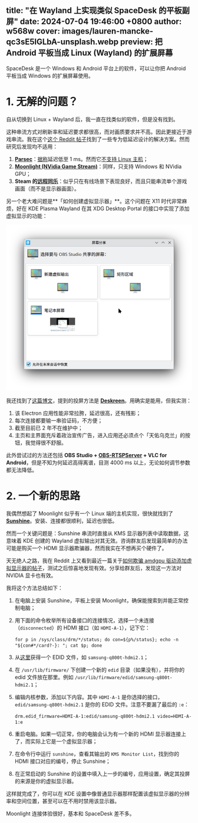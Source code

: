 title: "在 Wayland 上实现类似 SpaceDesk 的平板副屏"
date: 2024-07-04 19:46:00 +0800
author: w568w
cover: images/lauren-mancke-qc3sE5lGLbA-unsplash.webp
preview: 把 Android 平板当成 Linux (Wayland) 的扩展屏幕
---

SpaceDesk 是一个 Windows 和 Android 平台上的软件，可以让你把 Android 平板当成 Windows 的扩展屏幕使用。

# 1. 无解的问题？

自从切换到 Linux + Wayland 后，我一直在找类似的软件，但是没有找到。

这种串流方式对刷新率和延迟要求都很高，而对画质要求并不高。因此更接近于游戏串流。我在这个[这个 Reddit 帖子](https://www.reddit.com/r/pcgaming/comments/hfp4vy/absolute_lowest_latency_inhome_streaming_option/)找到了一些专为低延迟设计的解决方案。然而研究后发现均不适用：

1. **[Parsec](https://parsec.app/)**：[据称](https://www.reddit.com/r/cloudygamer/comments/eq0pf5/best_low_latency_in_home_solution/)延迟低至 1 ms。然而它[不支持 Linux 主机](https://www.reddit.com/r/ParsecGaming/comments/1bk0xek/parsec_linux_host/)；
2. **[Moonlight (NVidia Game Stream)](https://moonlight-stream.org/)**：同样，只支持 Windows 和 NVidia GPU；
3. **Steam 的[远程同乐](https://store.steampowered.com/remoteplay)**：似乎只在有线场景下表现良好，而且只能串流单个游戏画面（而不是显示器画面）。

另一个老大难问题是**「如何创建虚拟显示器」**。这个问题在 X11 时代非常麻烦，好在 KDE Plasma Wayland 在其 XDG Desktop Portal 的接口中实现了添加虚拟显示的功能：

![KDE 上可选择「新建虚拟输出」](images/kde-screencast.png)

我还找到了[这篇博文](https://blog.chyk.ink/2022/07/17/linux-virtual-display/)，提到的投屏方法是 **[Deskreen](https://www.deskreen.com)**。用确实是能用，但我实测：

1. 该 Electron 应用性能非常拉胯，延迟很高，还有残影；
2. 每次连接都要输一串验证码，不方便；
3. 截至目前已 2 年不在维护中；
4. 主页和主界面充斥着政治宣传广告，进入应用还必须点个「天佑乌克兰」的按钮，我觉得很不舒服。

此外尝试过的方法还包括 **OBS Studio + [OBS-RTSPServer](https://github.com/iamscottxu/obs-rtspserver) + VLC for Android**，但是不知为何延迟高得离谱，目测 4000 ms 以上，无论如何调节参数都无法降低。

# 2. 一个新的思路

我偶然想起了 Moonlight 似乎有一个 Linux 端的主机实现，很快就找到了 **[Sunshine](https://github.com/LizardByte/Sunshine)**。安装、连接都很顺利，延迟也很低。

然而一个关键问题是：Sunshine 串流时直接从 KMS 显示器列表中读取数据，这意味着 KDE 创建的 Wayland 虚拟输出对其无效。咨询群友后发现最简单的办法可能是购买一个 HDMI 显示器欺骗器，然而我实在不想再买个硬件了。

天无绝人之路，我在 Reddit 上又看到最近一篇关于[如何欺骗 amdgpu 驱动添加虚拟显示器的帖子](https://www.reddit.com/r/linux_gaming/comments/199ylqz/streaming_with_sunshine_from_virtual_screens/)，测试之后惊喜地发现有效。分享给群友后，发现这一方法对 NVIDIA 显卡也有效。

我将这个方法总结如下：

1. 在电脑上安装 Sunshine，平板上安装 Moonlight，确保能搜索到并能正常控制电脑；
2. 用下面的命令枚举所有设备接口的连接情况，选择一个未连接（`disconnected`）的 HDMI 接口（如 `HDMI-A-1`），记下它：

    ```shell
    for p in /sys/class/drm/*/status; do con=${p%/status}; echo -n "${con#*/card?-}: "; cat $p; done 
    ```
3. 从[这里](https://git.linuxtv.org/edid-decode.git/tree/data)获得一个 EDID 文件，如 `samsung-q800t-hdmi2.1`；
4. 在 `/usr/lib/firmware/` 下创建一个新的 `edid` 目录（如果没有），并将你的 edid 文件放在那里。例如 `/usr/lib/firmware/edid/samsung-q800t-hdmi2.1`；
5. 编辑内核参数，添加以下内容。其中 `HDMI-A-1` 是你选择的接口，`edid/samsung-q800t-hdmi2.1` 是你的 EDID 文件。注意不要漏了最后的 `:e`：

    ```shell
    drm.edid_firmware=HDMI-A-1:edid/samsung-q800t-hdmi2.1 video=HDMI-A-1:e
    ```
6. 重启电脑。如果一切正常，你的电脑会认为有一个新的 HDMI 显示器连接上了，而实际上它是一个虚拟显示器；
7. 在命令行中运行 `sunshine`，查看其输出的 `KMS Monitor List`，找到你的 HDMI 接口对应的编号，停止 Sunshine；
8. 在正常启动的 Sunshine 的设置中填入上一步的编号，应用设置，确定其投屏的来源是你的虚拟显示器。

这样就完成了，你可以在 KDE 设置中像普通显示器那样配置该虚拟显示器的分辨率和空间位置，甚至可以在不用时禁用该显示器。

Moonlight 连接体验很好，基本和 SpaceDesk 差不多。